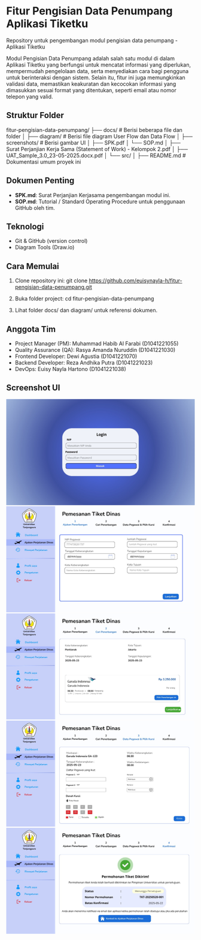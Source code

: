 # Fitur Pengisian Data Penumpang Aplikasi Tiketku
Repository untuk pengembangan modul pengisian data penumpang - Aplikasi Tiketku

Modul Pengisian Data Penumpang adalah salah satu modul di dalam Aplikasi Tiketku yang berfungsi untuk  mencatat informasi yang diperlukan, mempermudah pengelolaan data, serta menyediakan cara bagi pengguna untuk berinteraksi dengan sistem. Selain itu, fitur ini juga memungkinkan validasi data, memastikan keakuratan dan kecocokan informasi yang dimasukkan sesuai format yang ditentukan, seperti email atau nomor telepon yang valid.

## Struktur Folder
fitur-pengisian-data-penumpang/
├── docs/ # Berisi beberapa file dan folder
│  ├── diagram/ # Berisi file diagram User Flow dan Data Flow
│  ├── screenshots/ # Berisi gambar UI 
│  ├── SPK.pdf
│  └── SOP.md
│  ├── Surat Perjanjian Kerja Sama (Statement of Work) - Kelompok 2.pdf
│  ├── UAT_Sample_3.0_23-05-2025.docx.pdf
│  └── src/
│     ├── README.md # Dokumentasi umum proyek ini

## Dokumen Penting
- **SPK.md**: Surat Perjanjian Kerjasama pengembangan modul ini.
- **SOP.md**: Tutorial / Standard Operating Procedure untuk penggunaan GitHub oleh tim.

## Teknologi
- Git & GitHub (version control)
- Diagram Tools (Draw.io)

## Cara Memulai
1. Clone repository ini:
git clone <https://github.com/euisynayla-h/fitur-pengisian-data-penumpang.git>

2. Buka folder project:
cd fitur-pengisian-data-penumpang

3. Lihat folder docs/ dan diagram/ untuk referensi dokumen.

## Anggota Tim
- Project Manager (PM): Muhammad Habib Al Farabi (D1041221055)
- Quality Assurance (QA): Rasya Amanda Nuruddin (D1041221030)
- Frontend Developer: Dewi Agustia (D1041221070)
- Backend Developer: Reza Andhika Putra (D1041221023)
- DevOps: Euisy Nayla Hartono (D1041221038)

## Screenshot UI

![Login](/docs/screenshots/Halaman%20Login.jpg)
![Ajukan Penerbangan](/docs/screenshots/Halaman%20Ajukan%20Penerbangan.jpg)
![Cari Penerbangan](/docs/screenshots/Halaman%20Cari%20Penerbangan.jpg)
![Pilih Data Pegawai dan Kursi](/docs/screenshots/Halaman%20Pilih%20Data%20Pegawai%20dan%20Kursi.jpg)
![Konfirmasi](/docs/screenshots/Halaman%20Konfirmasi.jpg)
